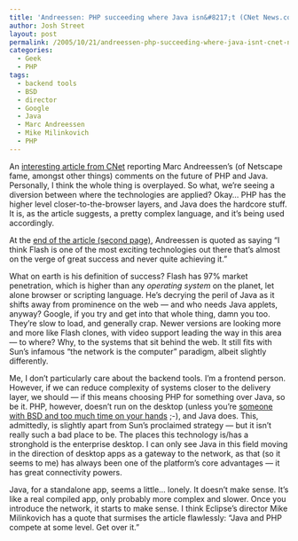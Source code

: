 ```yaml
---
title: 'Andreessen: PHP succeeding where Java isn&#8217;t (CNet News.com)'
author: Josh Street
layout: post
permalink: /2005/10/21/andreessen-php-succeeding-where-java-isnt-cnet-newscom/
categories:
  - Geek
  - PHP
tags:
  - backend tools
  - BSD
  - director
  - Google
  - Java
  - Marc Andreessen
  - Mike Milinkovich
  - PHP
---
```

An [interesting article from CNet][1] reporting Marc Andreessen&#8217;s (of Netscape fame, amongst other things) comments on the future of PHP and Java. Personally, I think the whole thing is overplayed. So what, we&#8217;re seeing a diversion between where the technologies are applied? Okay&#8230; PHP has the higher level closer-to-the-browser layers, and Java does the hardcore stuff. It is, as the article suggests, a pretty complex language, and it&#8217;s being used accordingly.

At the [end of the article (second page)][2], Andreessen is quoted as saying &#8220;I think Flash is one of the most exciting technologies out there that&#8217;s almost on the verge of great success and never quite achieving it.&#8221;

What on earth is his definition of success? Flash has 97% market penetration, which is higher than any *operating system* on the planet, let alone browser or scripting language. He&#8217;s decrying the peril of Java as it shifts away from prominence on the web &#8212; and who needs Java applets, anyway? Google, if you try and get into that whole thing, damn you too. They&#8217;re slow to load, and generally crap. Newer versions are looking more and more like Flash clones, with video support leading the way in this area &#8212; to where? Why, to the systems that sit behind the web. It still fits with Sun&#8217;s infamous &#8220;the network is the computer&#8221; paradigm, albeit slightly differently.

Me, I don&#8217;t particularly care about the backend tools. I&#8217;m a frontend person. However, if we can reduce complexity of systems closer to the delivery layer, we should &#8212; if this means choosing PHP for something over Java, so be it. PHP, however, doesn&#8217;t run on the desktop (unless you&#8217;re [someone with BSD and too much time on your hands][3] ;-), and Java does. This, admittedly, is slightly apart from Sun&#8217;s proclaimed strategy &#8212; but it isn&#8217;t really such a bad place to be. The places this technology is/has a stronghold is the enterprise desktop. I can only see Java in this field moving in the direction of desktop apps as a gateway to the network, as that (so it seems to me) has always been one of the platform&#8217;s core advantages &#8212; it has great connectivity powers.

Java, for a standalone app, seems a little&#8230; lonely. It doesn&#8217;t make sense. It&#8217;s like a real compiled app, only probably more complex and slower. Once you introduce the network, it starts to make sense. I think Eclipse&#8217;s director Mike Milinkovich has a quote that surmises the article flawlessly: &#8220;Java and PHP compete at some level. Get over it.&#8221;

 [1]: http://news.com.com/Andreessen+PHP+succeeding+where+Java+isnt/2100-1012_3-5903187.html
 [2]: http://news.com.com/Andreessen+PHP+succeeding+where+Java+isnt+-+page+2/2100-1012_3-5903187-2.html
 [3]: http://m0n0.ch/wall/